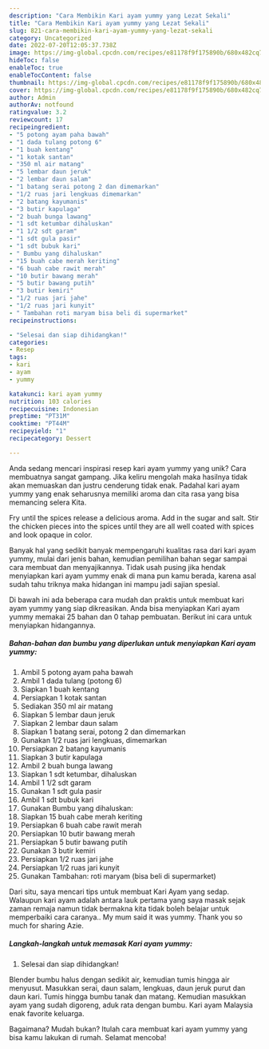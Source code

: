 ```yaml
---
description: "Cara Membikin Kari ayam yummy yang Lezat Sekali"
title: "Cara Membikin Kari ayam yummy yang Lezat Sekali"
slug: 821-cara-membikin-kari-ayam-yummy-yang-lezat-sekali
category: Uncategorized
date: 2022-07-20T12:05:37.738Z
image: https://img-global.cpcdn.com/recipes/e81178f9f175890b/680x482cq70/kari-ayam-yummy-foto-resep-utama.jpg
hideToc: false
enableToc: true
enableTocContent: false
thumbnail: https://img-global.cpcdn.com/recipes/e81178f9f175890b/680x482cq70/kari-ayam-yummy-foto-resep-utama.jpg
cover: https://img-global.cpcdn.com/recipes/e81178f9f175890b/680x482cq70/kari-ayam-yummy-foto-resep-utama.jpg
author: Admin
authorAv: notfound
ratingvalue: 3.2
reviewcount: 17
recipeingredient:
- "5 potong ayam paha bawah"
- "1 dada tulang potong 6"
- "1 buah kentang"
- "1 kotak santan"
- "350 ml air matang"
- "5 lembar daun jeruk"
- "2 lembar daun salam"
- "1 batang serai potong 2 dan dimemarkan"
- "1/2 ruas jari lengkuas dimemarkan"
- "2 batang kayumanis"
- "3 butir kapulaga"
- "2 buah bunga lawang"
- "1 sdt ketumbar dihaluskan"
- "1 1/2 sdt garam"
- "1 sdt gula pasir"
- "1 sdt bubuk kari"
- " Bumbu yang dihaluskan"
- "15 buah cabe merah keriting"
- "6 buah cabe rawit merah"
- "10 butir bawang merah"
- "5 butir bawang putih"
- "3 butir kemiri"
- "1/2 ruas jari jahe"
- "1/2 ruas jari kunyit"
- " Tambahan roti maryam bisa beli di supermarket"
recipeinstructions:

- "Selesai dan siap dihidangkan!"
categories:
- Resep
tags:
- kari
- ayam
- yummy

katakunci: kari ayam yummy 
nutrition: 103 calories
recipecuisine: Indonesian
preptime: "PT31M"
cooktime: "PT44M"
recipeyield: "1"
recipecategory: Dessert

---
```





Anda sedang mencari inspirasi resep kari ayam yummy yang unik? Cara membuatnya sangat gampang. Jika keliru mengolah maka hasilnya tidak akan memuaskan dan justru cenderung tidak enak. Padahal kari ayam yummy yang enak seharusnya memiliki aroma dan cita rasa yang bisa memancing selera Kita.





Fry until the spices release a delicious aroma. Add in the sugar and salt. Stir the chicken pieces into the spices until they are all well coated with spices and look opaque in color.

Banyak hal yang sedikit banyak mempengaruhi kualitas rasa dari kari ayam yummy, mulai dari jenis bahan, kemudian pemilihan bahan segar sampai cara membuat dan menyajikannya. Tidak usah pusing jika hendak menyiapkan kari ayam yummy enak di mana pun kamu berada, karena asal sudah tahu triknya maka hidangan ini mampu jadi sajian spesial.






Di bawah ini ada beberapa cara mudah dan praktis untuk membuat kari ayam yummy yang siap dikreasikan. Anda bisa menyiapkan Kari ayam yummy memakai 25 bahan dan 0 tahap pembuatan. Berikut ini cara untuk menyiapkan hidangannya.

<!--inarticleads1-->

##### Bahan-bahan dan bumbu yang diperlukan untuk menyiapkan Kari ayam yummy:

1. Ambil 5 potong ayam paha bawah
1. Ambil 1 dada tulang (potong 6)
1. Siapkan 1 buah kentang
1. Persiapkan 1 kotak santan
1. Sediakan 350 ml air matang
1. Siapkan 5 lembar daun jeruk
1. Siapkan 2 lembar daun salam
1. Siapkan 1 batang serai, potong 2 dan dimemarkan
1. Gunakan 1/2 ruas jari lengkuas, dimemarkan
1. Persiapkan 2 batang kayumanis
1. Siapkan 3 butir kapulaga
1. Ambil 2 buah bunga lawang
1. Siapkan 1 sdt ketumbar, dihaluskan
1. Ambil 1 1/2 sdt garam
1. Gunakan 1 sdt gula pasir
1. Ambil 1 sdt bubuk kari
1. Gunakan  Bumbu yang dihaluskan:
1. Siapkan 15 buah cabe merah keriting
1. Persiapkan 6 buah cabe rawit merah
1. Persiapkan 10 butir bawang merah
1. Persiapkan 5 butir bawang putih
1. Gunakan 3 butir kemiri
1. Persiapkan 1/2 ruas jari jahe
1. Persiapkan 1/2 ruas jari kunyit
1. Gunakan  Tambahan: roti maryam (bisa beli di supermarket)


Dari situ, saya mencari tips untuk membuat Kari Ayam yang sedap. Walaupun kari ayam adalah antara lauk pertama yang saya masak sejak zaman remaja namun tidak bermakna kita tidak boleh belajar untuk memperbaiki cara caranya.. My mum said it was yummy. Thank you so much for sharing Azie. 

<!--inarticleads2-->

##### Langkah-langkah untuk memasak Kari ayam yummy:


1. Selesai dan siap dihidangkan!

Blender bumbu halus dengan sedikit air, kemudian tumis hingga air menyusut. Masukkan serai, daun salam, lengkuas, daun jeruk purut dan daun kari. Tumis hingga bumbu tanak dan matang. Kemudian masukkan ayam yang sudah digoreng, aduk rata dengan bumbu. Kari ayam Malaysia enak favorite keluarga. 

Bagaimana? Mudah bukan? Itulah cara membuat kari ayam yummy yang bisa kamu lakukan di rumah. Selamat mencoba!
